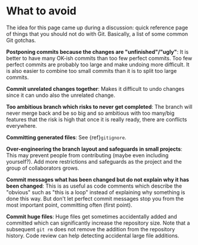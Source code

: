 # What to avoid

The idea for this page came up during a discussion: quick reference page of
things that you should not do with Git. Basically, a list of some common Git
gotchas.

**Postponing commits because the changes are "unfinished"/"ugly"**: It is
better to have many OK-ish commits than too few perfect commits.  Too few
perfect commits are probably too large and make undoing more difficult.  It is
also easier to combine too small commits than it is to split too large commits.

**Commit unrelated changes together**: Makes it difficult to undo changes since
it can undo also the unrelated change.

**Too ambitious branch which risks to never get completed**: The branch will
never merge back and be so big and so ambitious with too many/big features that
the risk is high that once it is really ready, there are conflicts everywhere.

**Committing generated files**: See {ref}`gitignore`.

**Over-engineering the branch layout and safeguards in small projects**: This
may prevent people from contributing (maybe even including yourself?). Add more restrictions and safeguards as
the project and the group of collaborators grows.

**Commit messages what has been changed but do not explain why it has been
changed**: This is as useful as code comments which describe the "obvious" such
as "this is a loop" instead of explaining why something is done this way.
But don't let perfect commit messages stop you from the most important point, committing often (first point).

**Commit huge files**: Huge files get sometimes accidentally added and
committed which can significantly increase the repository size. Note that a
subsequent `git rm` does not remove the addition from the repository history.
Code review can help detecting accidental large file additions.
